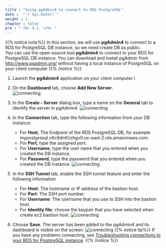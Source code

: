 ```yaml
---
title : "Using pgAdmin4 to connect to RDS PostgreSQL"
date :  "`r Sys.Date()`" 
weight : 1 
chapter : false
pre : " <b> 4.1. </b> "
---
```



 {{% notice note%}}
 In this section, we will use **pgAdmin4** to connect to a RDS for PostgreSQL DB instance, so we need create DB as public.\
 You can use the open-source tool **pgAdmin4** to connect to your RDS for PostgreSQL DB instance. You can download and install pgAdmin from http://www.pgadmin.org/ without having a local instance of PostgreSQL on your client computer
 {{% /notice %}}


 1. Launch the **pgAdmin4** application on your client computer.\
 2. On the **Dashboard** tab, choose **Add New Server.**    
    ![connecting](/images/4/4-1/14.png)
 3. In the **Create - Server** dialog box, type a name on the **General** tab to identify the server in pgAdmin4. 
     ![connecting](/images/4/4-1/1.png)
 
 4. In the **Connection** tab, type the following information from your DB instance:
    - For **Host**, The Endpoint of the RDS PostgreSQL DB, for example mypostgresql.c6c8dntfzzhgv0.us-east-2.rds.amazonaws.com.
    - For **Port**, type the assigned port.
    - For **Username**, type the user name that you entered when you created the DB instance. 
    - For **Password**, type the password that you entered when you created the DB instance.
    ![connecting](/images/4/4-1/2.png)
 
 5. In the **SSH Tunnel** tab, enable the SSH tunnel feature and enter the following information
    - For **Host**: The hostname or IP address of the bastion host.
    - For **Port**: The SSH port number.
    - For **Username**: The username that you use to SSH into the bastion host.
    - For **Identity file**: choose the keypair that you have selected when create ec2 bastion host. 
     ![connecting](/images/4/4-1/3.png)
  
 6. Choose **Save**.
 The server has been added to the pgAdmin4 and its dashboard is visible on the screen:
    ![connecting](/images/4/4-1/6.png)
 {{% notice tip%}}
 If you have any problems connecting, see [Troubleshooting connections to your RDS for PostgreSQL instance](https://docs.aws.amazon.com/AmazonRDS/latest/UserGuide/USER_ConnectToPostgreSQLInstance.html#USER_ConnectToPostgreSQLInstance.Troubleshooting).
 {{% /notice %}}